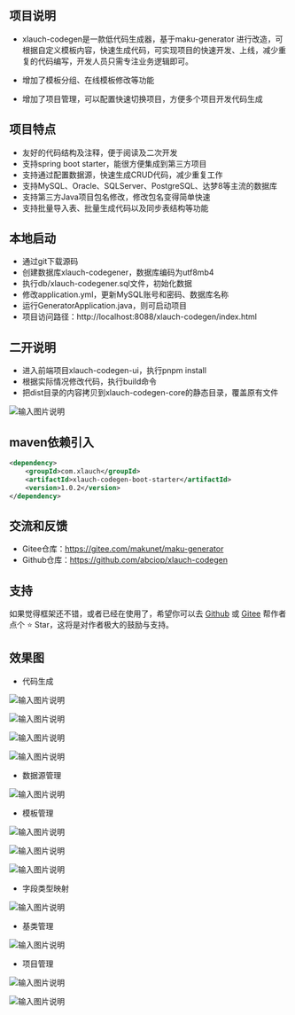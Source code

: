 ## 项目说明
- xlauch-codegen是一款低代码生成器，基于maku-generator 进行改造，可根据自定义模板内容，快速生成代码，可实现项目的快速开发、上线，减少重复的代码编写，开发人员只需专注业务逻辑即可。

- 增加了模板分组、在线模板修改等功能

- 增加了项目管理，可以配置快速切换项目，方便多个项目开发代码生成 

  


## 项目特点
- 友好的代码结构及注释，便于阅读及二次开发
- 支持spring boot starter，能很方便集成到第三方项目
- 支持通过配置数据源，快速生成CRUD代码，减少重复工作
- 支持MySQL、Oracle、SQLServer、PostgreSQL、达梦8等主流的数据库
- 支持第三方Java项目包名修改，修改包名变得简单快速
- 支持批量导入表、批量生成代码以及同步表结构等功能

## 本地启动
- 通过git下载源码
- 创建数据库xlauch-codegener，数据库编码为utf8mb4
- 执行db/xlauch-codegener.sql文件，初始化数据
- 修改application.yml，更新MySQL账号和密码、数据库名称
- 运行GeneratorApplication.java，则可启动项目
- 项目访问路径：http://localhost:8088/xlauch-codegen/index.html

## 二开说明
- 进入前端项目xlauch-codegen-ui，执行pnpm install
- 根据实际情况修改代码，执行build命令 
- 把dist目录的内容拷贝到xlauch-codegen-core的静态目录，覆盖原有文件

![输入图片说明](images/img.png)




## maven依赖引入
```xml
<dependency>
    <groupId>com.xlauch</groupId>
    <artifactId>xlauch-codegen-boot-starter</artifactId>
    <version>1.0.2</version>
</dependency>
```

## 交流和反馈 
- Gitee仓库：https://gitee.com/makunet/maku-generator
- Github仓库：https://github.com/abciop/xlauch-codegen

 

## 支持
如果觉得框架还不错，或者已经在使用了，希望你可以去 [Github](https://github.com/abciop/xlauch-codegen) 或 [Gitee](https://gitee.com/makunet/maku-generator) 帮作者点个 ⭐ Star，这将是对作者极大的鼓励与支持。


## 效果图

* 代码生成

![输入图片说明](images/1.png)

![输入图片说明](images/2.png)

![输入图片说明](images/3.png)

![输入图片说明](images/4.png)

* 数据源管理

![输入图片说明](images/5.png)

* 模板管理

![输入图片说明](images/6.png)

![输入图片说明](images/7.png)

![输入图片说明](images/8.png)

* 字段类型映射

![输入图片说明](images/9.png)

* 基类管理

![输入图片说明](images/10.png)

* 项目管理

![输入图片说明](images/11.png)

![输入图片说明](images/12.png)

